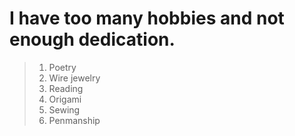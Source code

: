 # I have too many hobbies and not enough dedication.

> 1. Poetry
> 2. Wire jewelry
> 3. Reading
> 4. Origami
> 5. Sewing
> 6. Penmanship

